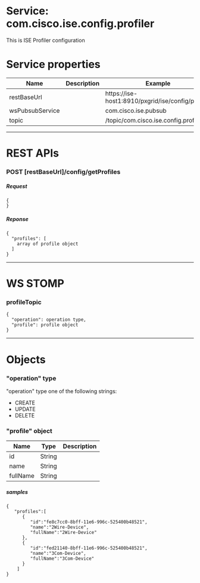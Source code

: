 # Service: com.cisco.ise.config.profiler
This is ISE Profiler configuration

# Service properties

| Name          | Description   | Example       |
| ------------- | ------------- | ------------- | 
| restBaseUrl | | https://ise-host1:8910/pxgrid/ise/config/profiler |
| wsPubsubService | | com.cisco.ise.pubsub |
| topic | | /topic/com.cisco.ise.config.profiler |

---

# REST APIs

### POST [restBaseUrl]/config/getProfiles
##### Request
    {      
    }

##### Reponse
    {
      "profiles": [
        array of profile object      
      ]
    }

---

# WS STOMP

### profileTopic
    {
      "operation": operation type,
      "profile": profile object
    }


---

# Objects

### "operation" type
"operation" type one of the following strings:
- CREATE
- UPDATE
- DELETE

### "profile" object

| Name          | Type          | Description   |
| ------------- | ------------- | ------------- |
| id | String | |
| name | String | |
| fullName | String | |

##### samples
    {  
       "profiles":[  
          {  
             "id":"fe8c7cc0-8bff-11e6-996c-525400b48521",
             "name":"2Wire-Device",
             "fullName":"2Wire-Device"
          },
          {  
             "id":"fed21140-8bff-11e6-996c-525400b48521",
             "name":"3Com-Device",
             "fullName":"3Com-Device"
          }
        ]
    }
